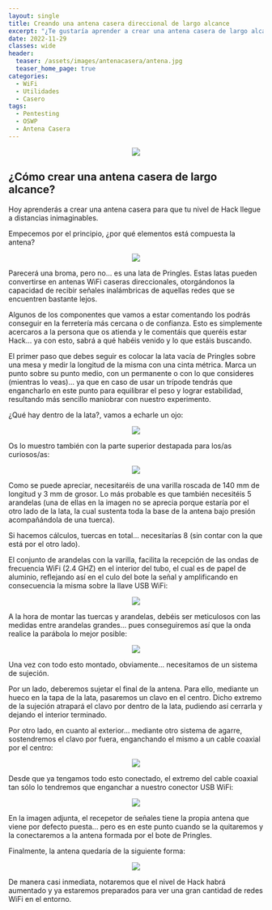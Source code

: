 ```yaml
---
layout: single
title: Creando una antena casera direccional de largo alcance
excerpt: "¿Te gustaría aprender a crear una antena casera de largo alcance para hackearlos a todos?, toma asiento que te lo explico."
date: 2022-11-29
classes: wide
header:
  teaser: /assets/images/antenacasera/antena.jpg
  teaser_home_page: true
categories:
  - WiFi
  - Utilidades
  - Casero
tags:
  - Pentesting
  - OSWP
  - Antena Casera
---
```


<p align="center">
<img src="/blog/assets/images/antenacasera/portada-antena.jpg">
</p>

## ¿Cómo crear una antena casera de largo alcance?

Hoy aprenderás a crear una antena casera para que tu nivel de Hack llegue a distancias inimaginables.

Empecemos por el principio, ¿por qué elementos está compuesta la antena?

<p align="center">
<img src="/assets/images/antenacasera/antena.jpg">
</p>

Parecerá una broma, pero no... es una lata de Pringles. Estas latas pueden convertirse en antenas WiFi caseras direccionales, otorgándonos la capacidad de recibir señales inalámbricas de aquellas redes que se encuentren bastante lejos. 

Algunos de los componentes que vamos a estar comentando los podrás conseguir en la ferretería más cercana o de confianza. Esto es simplemente acercaros a la persona que os atienda y le comentáis que queréis estar Hack... ya con esto, sabrá a qué habéis venido y lo que estáis buscando.

El primer paso que debes seguir es colocar la lata vacía de Pringles sobre una mesa y medir la longitud de la misma con una cinta métrica. Marca un punto sobre su punto medio, con un permanente o con lo que consideres (mientras lo veas)... ya que en caso de usar un trípode tendrás que engancharlo en este punto para equilibrar el peso y lograr estabilidad, resultando más sencillo maniobrar con nuestro experimento.

¿Qué hay dentro de la lata?, vamos a echarle un ojo:

<p align="center">
<img src="/assets/images/antenacasera/interior-lata1.jpg">
</p>

Os lo muestro también con la parte superior destapada para los/as curiosos/as:

<p align="center">
<img src="/assets/images/antenacasera/interior-lata2.jpg">
</p>

Como se puede apreciar, necesitaréis de una varilla roscada de 140 mm de longitud y 3 mm de grosor. Lo más probable es que también necesitéis 5 arandelas (una de ellas en la imagen no se aprecia porque estaría por el otro lado de la lata, la cual sustenta toda la base de la antena bajo presión acompañándola de una tuerca).

Si hacemos cálculos, tuercas en total... necesitarías 8 (sin contar con la que está por el otro lado).

El conjunto de arandelas con la varilla, facilita la recepción de las ondas de frecuencia WiFi (2.4 GHZ) en el interior del tubo, el cual es de papel de aluminio, reflejando así en el culo del bote la señal y amplificando en consecuencia la misma sobre la llave USB WiFi:

<p align="center">
<img src="/assets/images/antenacasera/medidasexactas.jpg">
</p>

A la hora de montar las tuercas y arandelas, debéis ser meticulosos con las medidas entre arandelas grandes... pues conseguiremos así que la onda realice la parábola lo mejor posible:

<p align="center">
<img src="/assets/images/antenacasera/medidas.jpg">
</p>

Una vez con todo esto montado, obviamente... necesitamos de un sistema de sujeción.

Por un lado, deberemos sujetar el final de la antena. Para ello, mediante un hueco en la tapa de la lata, pasaremos un clavo en el centro. Dicho extremo de la sujeción atrapará el clavo por dentro de la lata, pudiendo así cerrarla y dejando el interior terminado.

Por otro lado, en cuanto al exterior... mediante otro sistema de agarre, sostendremos el clavo por fuera, enganchando el mismo a un cable coaxial por el centro:

<p align="center">
<img src="/assets/images/antenacasera/enganche.jpg">
</p>

Desde que ya tengamos todo esto conectado, el extremo del cable coaxial tan sólo lo tendremos que enganchar a nuestro conector USB WiFi:

<p align="center">
<img src="/assets/images/antenacasera/conexionfinal.jpg">
</p>

En la imagen adjunta, el recepetor de señales tiene la propia antena que viene por defecto puesta... pero es en este punto cuando se la quitaremos y la conectaremos a la antena formada por el bote de Pringles.

Finalmente, la antena quedaría de la siguiente forma:

<p align="center">
<img src="/assets/images/antenacasera/hack.jpg">
</p>

De manera casi inmediata, notaremos que el nivel de Hack habrá aumentado y ya estaremos preparados para ver una gran cantidad de redes WiFi en el entorno.
